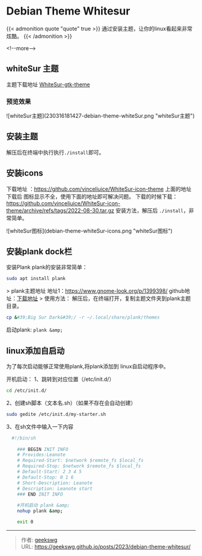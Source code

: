 # Debian Theme Whitesur

{{&lt; admonition quote &#34;quote&#34; true &gt;}}
通过安装主题，让你的linux看起来非常炫酷。
{{&lt; /admonition &gt;}}

&lt;!--more--&gt;

## whiteSur 主题

主题下载地址 [WhiteSur-gtk-theme](https://github.com/vinceliuice/WhiteSur-gtk-theme)  

### 预览效果

![whiteSur主题](230316181427-debian-theme-whiteSur.png &#34;whiteSur主题&#34;)

## 安装主题

解压后在终端中执行执行`./install`即可。

## 安装icons

下载地址 ：https://github.com/vinceliuice/WhiteSur-icon-theme
上面的地址下载后 图标显示不全，使用下面的地址即可解决问题。
下载的时候下载：https://github.com/vinceliuice/WhiteSur-icon-theme/archive/refs/tags/2022-08-30.tar.gz
安装方法，解压后 `./install`，非常简单。

![whiteSur图标](debian-theme-whiteSur-icons.png &#34;whiteSur图标&#34;)

## 安装plank dock栏

安装Plank
plank的安装非常简单：
```bash
sudo apt install plank
```
&gt; plank主题地址
地址1：https://www.gnome-look.org/p/1399398/
github地址：[下载地址](https://github.com/x64Bits/plank-themes)
&gt; 使用方法：
解压后，在终端打开，复制主题文件夹到plank主题目录。
```bash
cp &#39;Big Sur Dark&#39;/ -r ~/.local/share/plank/themes
```
启动plank:  `plank &amp;`

## linux添加自启动
为了每次启动能够正常使用plank,将plank添加到 linux自启动程序中。

开机启动：
1、跳转到对应位置（/etc/init.d/）
```bash
cd /etc/init.d/
```

2、创建sh脚本（文本名.sh）（如果不存在会自动创建）
```bash
sudo gedite /etc/init.d/my-starter.sh
```

3、在sh文件中输入一下内容

```bash
  #!/bin/sh
    
    ### BEGIN INIT INFO
    # Provides:Leanote
    # Required-Start: $network $remote_fs $local_fs
    # Required-Stop: $network $remote_fs $local_fs
    # Default-Start: 2 3 4 5
    # Default-Stop: 0 1 6
    # Short-Description: Leanote
    # Description: Leanote start
    ### END INIT INFO
    
    #开机启动 plank &amp;
    nohup plank &amp;

    exit 0
```

---

> 作者: [geekswg](https://github.com/geekswg)  
> URL: https://geekswg.github.io/posts/2023/debian-theme-whitesur/  

